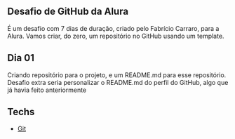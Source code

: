  ## Desafio de GitHub da Alura

É um desafio com 7 dias de duração, criado pelo Fabrício Carraro, para a Alura. Vamos criar, do zero, um repositório no GitHub usando um template.

## Dia 01

Criando repositório para o projeto, e um README.md para esse repositório. Desafio extra seria personalizar o README.md do perfil do GitHub, algo que já havia feito anteriormente

## Techs

* [Git](https://git-scm.com/book/en/v2/Getting-Started-Installing-Git)
